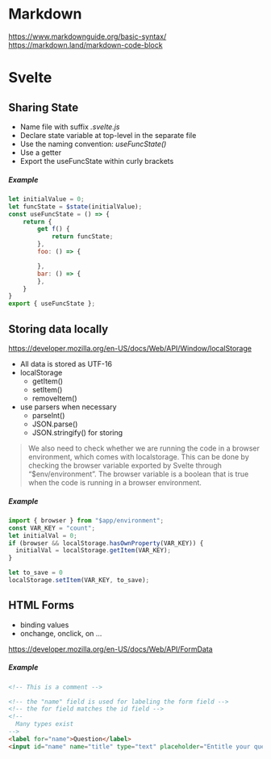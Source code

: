# Markdown 

https://www.markdownguide.org/basic-syntax/
https://markdown.land/markdown-code-block 

# Svelte

## Sharing State

- Name file with suffix *.svelte.js*
- Declare state variable at top-level in the separate file
- Use the naming convention: *useFuncState()*
- Use a getter
- Export the useFuncState within curly brackets

##### Example

```javascript
let initialValue = 0;
let funcState = $state(initialValue);
const useFuncState = () => {
    return {
        get f() {
            return funcState;
        },
        foo: () => {

        },
        bar: () => {
        },
    }
}
export { useFuncState };
```

## Storing data locally

https://developer.mozilla.org/en-US/docs/Web/API/Window/localStorage

- All data is stored as UTF-16
- localStorage
  - getItem()
  - setItem()
  - removeItem()
- use parsers when necessary
  - parseInt()
  - JSON.parse()
  - JSON.stringify() for storing

> We also need to check whether we are running the code in a browser environment, which comes with localstorage. This can be done by checking the browser variable exported by Svelte through “$env/environment”. The browser variable is a boolean that is true when the code is running in a browser environment.

##### Example
```javascript
import { browser } from "$app/environment";
const VAR_KEY = "count";
let initialVal = 0;
if (browser && localStorage.hasOwnProperty(VAR_KEY)) {
  initialVal = localStorage.getItem(VAR_KEY);
}

let to_save = 0
localStorage.setItem(VAR_KEY, to_save);
```

## HTML Forms

- binding values
- onchange, onclick, on ...

https://developer.mozilla.org/en-US/docs/Web/API/FormData

##### Example
```html
<!-- This is a comment -->

```
```html
<!-- the "name" field is used for labeling the form field -->
<!-- the for field matches the id field -->
<!--
  Many types exist
-->
<label for="name">Question</label>
<input id="name" name="title" type="text" placeholder="Entitle your question" />
```
